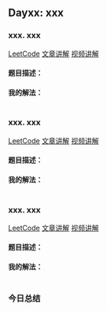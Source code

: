 ## Dayxx: xxx

### xxx. xxx
[LeetCode]()  [文章讲解]()  [视频讲解]()

#### 题目描述：



#### 我的解法：

```C++

```

### xxx. xxx
[LeetCode]()  [文章讲解]()  [视频讲解]()

#### 题目描述：



#### 我的解法：

```C++

```

### xxx. xxx
[LeetCode]()  [文章讲解]()  [视频讲解]()

#### 题目描述：



#### 我的解法：

```C++

```
### 今日总结

